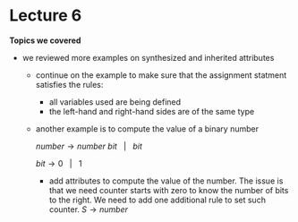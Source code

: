 # Lecture 6

**Topics we covered**

- we reviewed more examples on synthesized and inherited attributes
  - continue on the example to make sure that the assignment statment satisfies the rules:
    - all variables used are being defined
    - the left-hand and right-hand sides are of the same type

  - another example is to compute the value of a binary number
  
    $number \rightarrow number$ $bit$  &nbsp; $|$ &nbsp; $bit$

    $bit \rightarrow 0$ &nbsp; $|$ &nbsp; $1$

    - add attributes to compute the value of the number. The issue is that we need counter starts with zero to know the number of bits to the right. We need to add one additional rule to set such counter.
    $S \rightarrow number$
